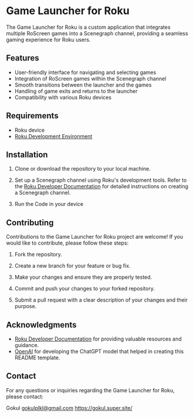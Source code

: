 # Game Launcher for Roku

The Game Launcher for Roku is a custom application that integrates multiple RoScreen games into a Scenegraph channel, providing a seamless gaming experience for Roku users.

## Features

- User-friendly interface for navigating and selecting games
- Integration of RoScreen games within the Scenegraph channel
- Smooth transitions between the launcher and the games
- Handling of game exits and returns to the launcher
- Compatibility with various Roku devices

## Requirements

- Roku device
- [Roku Development Environment](https://developer.roku.com/docs/developer-program/getting-started/developer-setup.md)

## Installation

1. Clone or download the repository to your local machine.

2. Set up a Scenegraph channel using Roku's development tools. Refer to the [Roku Developer Documentation](https://developer.roku.com/docs) for detailed instructions on creating a Scenegraph channel.

3. Run the Code in your device

## Contributing

Contributions to the Game Launcher for Roku project are welcome! If you would like to contribute, please follow these steps:

1. Fork the repository.

2. Create a new branch for your feature or bug fix.

3. Make your changes and ensure they are properly tested.

4. Commit and push your changes to your forked repository.

5. Submit a pull request with a clear description of your changes and their purpose.

## Acknowledgments

- [Roku Developer Documentation](https://developer.roku.com/docs) for providing valuable resources and guidance.
- [OpenAI](https://openai.com/) for developing the ChatGPT model that helped in creating this README template.

## Contact

For any questions or inquiries regarding the Game Launcher for Roku, please contact:

Gokul
gokulplkl@gmail.com
https://gokul.super.site/